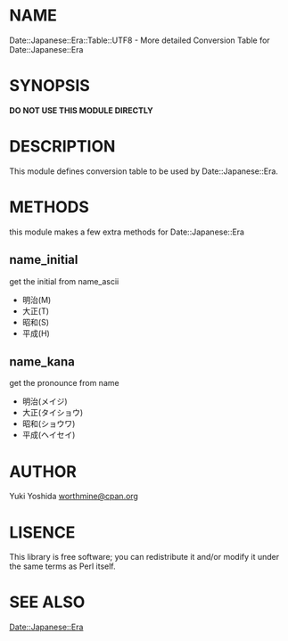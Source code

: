 # NAME

Date::Japanese::Era::Table::UTF8 - More detailed Conversion Table for Date::Japanese::Era

# SYNOPSIS

**DO NOT USE THIS MODULE DIRECTLY**

# DESCRIPTION

This module defines conversion table to be used by Date::Japanese::Era.

# METHODS

this module makes a few extra methods for Date::Japanese::Era

## name\_initial

get the initial from name\_ascii

- 明治(M)
- 大正(T)
- 昭和(S)
- 平成(H)

## name\_kana

get the pronounce from name

- 明治(メイジ)
- 大正(タイショウ)
- 昭和(ショウワ)
- 平成(ヘイセイ)

# AUTHOR

Yuki Yoshida <worthmine@cpan.org>

# LISENCE

This library is free software; you can redistribute it and/or
modify it under the same terms as Perl itself.

# SEE ALSO

[Date::Japanese::Era](https://metacpan.org/pod/Date::Japanese::Era)
